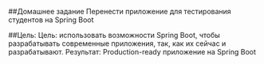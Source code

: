 ##Домашнее задание
Перенести приложение для тестирования студентов на Spring Boot

##Цель:
Цель: использовать возможности Spring Boot, чтобы разрабатывать современные приложения, так, как их сейчас и разрабатывают.
Результат: Production-ready приложение на Spring Boot

